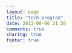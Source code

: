 ```yaml
---
layout: page
title: "tech-program"
date: 2013-08-06 21:50
comments: true
sharing: true
footer: true
---
```

